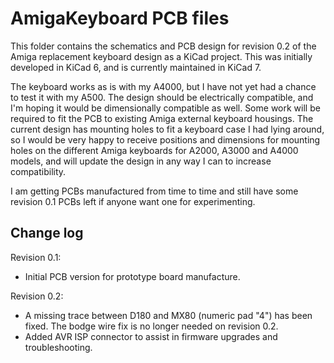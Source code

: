 # AmigaKeyboard PCB files

This folder contains the schematics and PCB design for revision 0.2 of the Amiga replacement keyboard design as a KiCad project.  This was initially developed in KiCad 6, and is currently maintained in KiCad 7.

The keyboard works as is with my A4000, but I have not yet had a chance to test it with my A500.  The design should be electrically compatible, and I'm hoping it would be dimensionally compatible as well.
Some work will be required to fit the PCB to existing Amiga external keyboard housings.  The current design has mounting holes to fit a keyboard case I had lying around, so I would be very happy to receive positions and dimensions for mounting holes on the different Amiga keyboards for A2000, A3000 and A4000 models, and will update the design in any way I can to increase compatibility.

I am getting PCBs manufactured from time to time and still have some revision 0.1 PCBs left if anyone want one for experimenting.

## Change log
Revision 0.1:
- Initial PCB version for prototype board manufacture.
  
Revision 0.2:
- A missing trace between D180 and MX80 (numeric pad "4") has been fixed.  The bodge wire fix is no longer needed on revision 0.2.
- Added AVR ISP connector to assist in firmware upgrades and troubleshooting.
